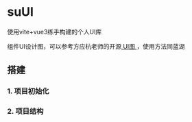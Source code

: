 # suUI

使用vite+vue3练手构建的个人UI库

组件UI设计图，可以参考方应杭老师的开源[ UI图 ](https://www.yuque.com/u29422/gulu/artboards/22283) ，使用方法同蓝湖

## 搭建

### 1. 项目初始化




### 2. 项目结构